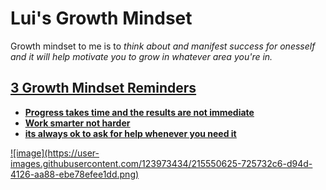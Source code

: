 <h1> Lui's Growth Mindset </h1>
<p> Growth mindset to me is to <i> think about and manifest success for onesself and it will help motivate you to grow in whatever area you're in. </i> </p>
<h2> <u> 3 Growth Mindset Reminders <u> </h2> 
<ul>
  <li><b> Progress takes time and the results are not immediate </b></li>
  <li><b> Work smarter not harder </b></li>
  <li><b>its always ok to ask for help whenever you need it </b></li>
</ul>
![image](https://user-images.githubusercontent.com/123973434/215550625-725732c6-d94d-4126-aa88-ebe78efee1dd.png)

